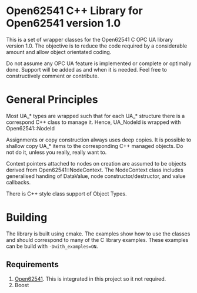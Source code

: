 # Open62541 C++ Library for Open62541 version 1.0

This is a set of wrapper classes for the Open62541 C OPC UA library version 1.0. The objective is to reduce the code 
required by a considerable amount and allow object orientated coding.

Do not assume any OPC UA feature is implemented or complete or optimally done. Support will be added as and when 
it is needed. Feel free to constructively comment or contribute.

# General Principles

Most UA_* types are wrapped such that for each UA_* structure there is a correspond C++ class to manage it. Hence,
UA_NodeId is wrapped with Open62541::NodeId

Assignments or copy construction always uses deep copies. It is possible to shallow copy UA_* items to the 
corresponding C++ managed objects. Do not do it, unless you really, really want to.

Context pointers attached to nodes on creation are assumed to be objects derived from Open62541::NodeContext. The 
NodeContext class includes generalised handing of DataValue, node constructor/destructor, and value callbacks.

There is C++ style class support of Object Types.

# Building

The library is built using cmake. The examples show how to use the classes and should correspond to many of the C 
library examples. These examples can be build with `-Dwith_examples=ON`.

## Requirements

1.  [Open62541](https://github.com/open62541/open62541). This is integrated in this project so it not required.
2.  Boost

